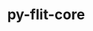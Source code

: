 ---
title: "py-flit-core"
layout: cache
categories: [package, v0.21.2]
meta: {"versions": ["3.9.0"], "compilers": ["apple-clang@=15.0.0", "cce@=15.0.1", "gcc@=11.1.0", "gcc@=11.3.0", "gcc@=11.4.0", "gcc@=12.3.0", "gcc@=7.3.1", "gcc@=7.5.0", "gcc@=9.4.0", "oneapi@=2023.2.0"], "oss": ["amzn2", "rhel8", "ubuntu18.04", "ubuntu20.04", "ubuntu22.04", "ventura"], "platforms": ["darwin", "linux"], "targets": ["aarch64", "neoverse_n1", "neoverse_v1", "ppc64le", "x86_64_v3", "zen4"], "stacks": ["aws-isc", "aws-isc-aarch64", "data-vis-sdk", "e4s", "e4s-cray-rhel", "e4s-neoverse_v1", "e4s-oneapi", "e4s-power", "e4s-rocm-external", "ml-darwin-aarch64-mps", "ml-linux-x86_64-cpu", "ml-linux-x86_64-cuda", "ml-linux-x86_64-rocm", "radiuss", "root", "tutorial"], "num_specs": 21, "num_specs_by_stack": {"root": 21, "ml-darwin-aarch64-mps": 2, "aws-isc-aarch64": 2, "aws-isc": 1, "e4s-cray-rhel": 2, "radiuss": 2, "e4s-neoverse_v1": 1, "e4s-power": 1, "data-vis-sdk": 2, "e4s": 2, "e4s-rocm-external": 1, "e4s-oneapi": 2, "ml-linux-x86_64-rocm": 3, "ml-linux-x86_64-cpu": 3, "ml-linux-x86_64-cuda": 3, "tutorial": 1}}
spec_details: [{"hash": "lhcx42tlfbf47esrkmjwdumfggmkp27h", "compiler": "apple-clang@=15.0.0", "versions": ["3.9.0"], "os": "ventura", "platform": "darwin", "target": "aarch64", "variants": ["build_system=python_pip"], "stacks": ["root", "ml-darwin-aarch64-mps"], "size": "-", "tarball": "https://binaries.spack.io/v0.21.2/build_cache/darwin-ventura-aarch64/apple-clang-15.0.0/py-flit-core-3.9.0/darwin-ventura-aarch64-apple-clang-15.0.0-py-flit-core-3.9.0-lhcx42tlfbf47esrkmjwdumfggmkp27h.spack"}, {"hash": "w6hi5pe32afvgtw7twwpwijk3gqkw66r", "compiler": "apple-clang@=15.0.0", "versions": ["3.9.0"], "os": "ventura", "platform": "darwin", "target": "aarch64", "variants": ["build_system=python_pip"], "stacks": ["root", "ml-darwin-aarch64-mps"], "size": "-", "tarball": "https://binaries.spack.io/v0.21.2/build_cache/darwin-ventura-aarch64/apple-clang-15.0.0/py-flit-core-3.9.0/darwin-ventura-aarch64-apple-clang-15.0.0-py-flit-core-3.9.0-w6hi5pe32afvgtw7twwpwijk3gqkw66r.spack"}, {"hash": "zraxmlxfmi5klwgmob2zr32g7cpiveqo", "compiler": "gcc@=7.3.1", "versions": ["3.9.0"], "os": "amzn2", "platform": "linux", "target": "aarch64", "variants": ["build_system=python_pip"], "stacks": ["root", "aws-isc-aarch64"], "size": "-", "tarball": "https://binaries.spack.io/v0.21.2/build_cache/linux-amzn2-aarch64/gcc-7.3.1/py-flit-core-3.9.0/linux-amzn2-aarch64-gcc-7.3.1-py-flit-core-3.9.0-zraxmlxfmi5klwgmob2zr32g7cpiveqo.spack"}, {"hash": "6rmecgefacmhj63qtzq4bkym23h4iqny", "compiler": "gcc@=7.3.1", "versions": ["3.9.0"], "os": "amzn2", "platform": "linux", "target": "neoverse_n1", "variants": ["build_system=python_pip"], "stacks": ["root", "aws-isc-aarch64"], "size": "-", "tarball": "https://binaries.spack.io/v0.21.2/build_cache/linux-amzn2-neoverse_n1/gcc-7.3.1/py-flit-core-3.9.0/linux-amzn2-neoverse_n1-gcc-7.3.1-py-flit-core-3.9.0-6rmecgefacmhj63qtzq4bkym23h4iqny.spack"}, {"hash": "miyru4icp4zyesbcvtlc5237y4ibc4xi", "compiler": "gcc@=7.3.1", "versions": ["3.9.0"], "os": "amzn2", "platform": "linux", "target": "x86_64_v3", "variants": ["build_system=python_pip"], "stacks": ["root", "aws-isc"], "size": "-", "tarball": "https://binaries.spack.io/v0.21.2/build_cache/linux-amzn2-x86_64_v3/gcc-7.3.1/py-flit-core-3.9.0/linux-amzn2-x86_64_v3-gcc-7.3.1-py-flit-core-3.9.0-miyru4icp4zyesbcvtlc5237y4ibc4xi.spack"}, {"hash": "uef62wilmsqrvpil2lsf4a7bn4tird3a", "compiler": "cce@=15.0.1", "versions": ["3.9.0"], "os": "rhel8", "platform": "linux", "target": "zen4", "variants": ["build_system=python_pip"], "stacks": ["root", "e4s-cray-rhel"], "size": "-", "tarball": "https://binaries.spack.io/v0.21.2/build_cache/linux-rhel8-zen4/cce-15.0.1/py-flit-core-3.9.0/linux-rhel8-zen4-cce-15.0.1-py-flit-core-3.9.0-uef62wilmsqrvpil2lsf4a7bn4tird3a.spack"}, {"hash": "gbfmwcfhsxqm5vp23ww3ka6jeduvqua3", "compiler": "cce@=15.0.1", "versions": ["3.9.0"], "os": "rhel8", "platform": "linux", "target": "zen4", "variants": ["build_system=python_pip"], "stacks": ["root", "e4s-cray-rhel"], "size": "-", "tarball": "https://binaries.spack.io/v0.21.2/build_cache/linux-rhel8-zen4/cce-15.0.1/py-flit-core-3.9.0/linux-rhel8-zen4-cce-15.0.1-py-flit-core-3.9.0-gbfmwcfhsxqm5vp23ww3ka6jeduvqua3.spack"}, {"hash": "zzicrq527femddviro435sgvhng2hmfz", "compiler": "gcc@=7.5.0", "versions": ["3.9.0"], "os": "ubuntu18.04", "platform": "linux", "target": "x86_64_v3", "variants": ["build_system=python_pip"], "stacks": ["root", "radiuss"], "size": "-", "tarball": "https://binaries.spack.io/v0.21.2/build_cache/linux-ubuntu18.04-x86_64_v3/gcc-7.5.0/py-flit-core-3.9.0/linux-ubuntu18.04-x86_64_v3-gcc-7.5.0-py-flit-core-3.9.0-zzicrq527femddviro435sgvhng2hmfz.spack"}, {"hash": "zx7p7saqxlsh45cjn6plvhit7finohfg", "compiler": "gcc@=7.5.0", "versions": ["3.9.0"], "os": "ubuntu18.04", "platform": "linux", "target": "x86_64_v3", "variants": ["build_system=python_pip"], "stacks": ["root", "radiuss"], "size": "-", "tarball": "https://binaries.spack.io/v0.21.2/build_cache/linux-ubuntu18.04-x86_64_v3/gcc-7.5.0/py-flit-core-3.9.0/linux-ubuntu18.04-x86_64_v3-gcc-7.5.0-py-flit-core-3.9.0-zx7p7saqxlsh45cjn6plvhit7finohfg.spack"}, {"hash": "ve3wya6zh54g7vc5cidwgvm7tb5n6bf2", "compiler": "gcc@=11.4.0", "versions": ["3.9.0"], "os": "ubuntu20.04", "platform": "linux", "target": "neoverse_v1", "variants": ["build_system=python_pip"], "stacks": ["root", "e4s-neoverse_v1"], "size": "-", "tarball": "https://binaries.spack.io/v0.21.2/build_cache/linux-ubuntu20.04-neoverse_v1/gcc-11.4.0/py-flit-core-3.9.0/linux-ubuntu20.04-neoverse_v1-gcc-11.4.0-py-flit-core-3.9.0-ve3wya6zh54g7vc5cidwgvm7tb5n6bf2.spack"}, {"hash": "iagvaj2yf456gts5hbldmbh75pjuchpf", "compiler": "gcc@=9.4.0", "versions": ["3.9.0"], "os": "ubuntu20.04", "platform": "linux", "target": "ppc64le", "variants": ["build_system=python_pip"], "stacks": ["root", "e4s-power"], "size": "-", "tarball": "https://binaries.spack.io/v0.21.2/build_cache/linux-ubuntu20.04-ppc64le/gcc-9.4.0/py-flit-core-3.9.0/linux-ubuntu20.04-ppc64le-gcc-9.4.0-py-flit-core-3.9.0-iagvaj2yf456gts5hbldmbh75pjuchpf.spack"}, {"hash": "exwvpi7fe2mfdjigbmw4kp5sxflanbvy", "compiler": "gcc@=11.1.0", "versions": ["3.9.0"], "os": "ubuntu20.04", "platform": "linux", "target": "x86_64_v3", "variants": ["build_system=python_pip"], "stacks": ["root", "data-vis-sdk"], "size": "-", "tarball": "https://binaries.spack.io/v0.21.2/build_cache/linux-ubuntu20.04-x86_64_v3/gcc-11.1.0/py-flit-core-3.9.0/linux-ubuntu20.04-x86_64_v3-gcc-11.1.0-py-flit-core-3.9.0-exwvpi7fe2mfdjigbmw4kp5sxflanbvy.spack"}, {"hash": "yrgqq7gjinlqcapo2ta6conej3crxa33", "compiler": "gcc@=11.1.0", "versions": ["3.9.0"], "os": "ubuntu20.04", "platform": "linux", "target": "x86_64_v3", "variants": ["build_system=python_pip"], "stacks": ["root", "data-vis-sdk"], "size": "-", "tarball": "https://binaries.spack.io/v0.21.2/build_cache/linux-ubuntu20.04-x86_64_v3/gcc-11.1.0/py-flit-core-3.9.0/linux-ubuntu20.04-x86_64_v3-gcc-11.1.0-py-flit-core-3.9.0-yrgqq7gjinlqcapo2ta6conej3crxa33.spack"}, {"hash": "2lnskpahll3xmxr3tq6zpq6b64dtrgje", "compiler": "gcc@=11.4.0", "versions": ["3.9.0"], "os": "ubuntu20.04", "platform": "linux", "target": "x86_64_v3", "variants": ["build_system=python_pip"], "stacks": ["root", "e4s", "e4s-rocm-external"], "size": "-", "tarball": "https://binaries.spack.io/v0.21.2/build_cache/linux-ubuntu20.04-x86_64_v3/gcc-11.4.0/py-flit-core-3.9.0/linux-ubuntu20.04-x86_64_v3-gcc-11.4.0-py-flit-core-3.9.0-2lnskpahll3xmxr3tq6zpq6b64dtrgje.spack"}, {"hash": "vqvonnbosn457ibn56nmhpzu5ukskmhy", "compiler": "gcc@=11.4.0", "versions": ["3.9.0"], "os": "ubuntu20.04", "platform": "linux", "target": "x86_64_v3", "variants": ["build_system=python_pip"], "stacks": ["root", "e4s"], "size": "-", "tarball": "https://binaries.spack.io/v0.21.2/build_cache/linux-ubuntu20.04-x86_64_v3/gcc-11.4.0/py-flit-core-3.9.0/linux-ubuntu20.04-x86_64_v3-gcc-11.4.0-py-flit-core-3.9.0-vqvonnbosn457ibn56nmhpzu5ukskmhy.spack"}, {"hash": "lcxxxd23cvcijg4rnusg6x3zstnk2e2o", "compiler": "oneapi@=2023.2.0", "versions": ["3.9.0"], "os": "ubuntu20.04", "platform": "linux", "target": "x86_64_v3", "variants": ["build_system=python_pip"], "stacks": ["root", "e4s-oneapi"], "size": "-", "tarball": "https://binaries.spack.io/v0.21.2/build_cache/linux-ubuntu20.04-x86_64_v3/oneapi-2023.2.0/py-flit-core-3.9.0/linux-ubuntu20.04-x86_64_v3-oneapi-2023.2.0-py-flit-core-3.9.0-lcxxxd23cvcijg4rnusg6x3zstnk2e2o.spack"}, {"hash": "hbg7f3k34nvgosp5tqmx7lxzgjccrdpp", "compiler": "oneapi@=2023.2.0", "versions": ["3.9.0"], "os": "ubuntu20.04", "platform": "linux", "target": "x86_64_v3", "variants": ["build_system=python_pip"], "stacks": ["root", "e4s-oneapi"], "size": "-", "tarball": "https://binaries.spack.io/v0.21.2/build_cache/linux-ubuntu20.04-x86_64_v3/oneapi-2023.2.0/py-flit-core-3.9.0/linux-ubuntu20.04-x86_64_v3-oneapi-2023.2.0-py-flit-core-3.9.0-hbg7f3k34nvgosp5tqmx7lxzgjccrdpp.spack"}, {"hash": "srqjyxi6ex3w6ftkiys47twjkkzaqezm", "compiler": "gcc@=11.3.0", "versions": ["3.9.0"], "os": "ubuntu22.04", "platform": "linux", "target": "x86_64_v3", "variants": ["build_system=python_pip"], "stacks": ["root", "ml-linux-x86_64-rocm", "ml-linux-x86_64-cpu", "ml-linux-x86_64-cuda"], "size": "-", "tarball": "https://binaries.spack.io/v0.21.2/build_cache/linux-ubuntu22.04-x86_64_v3/gcc-11.3.0/py-flit-core-3.9.0/linux-ubuntu22.04-x86_64_v3-gcc-11.3.0-py-flit-core-3.9.0-srqjyxi6ex3w6ftkiys47twjkkzaqezm.spack"}, {"hash": "6psxafnlir7hplpfamwlxncqsganziry", "compiler": "gcc@=11.3.0", "versions": ["3.9.0"], "os": "ubuntu22.04", "platform": "linux", "target": "x86_64_v3", "variants": ["build_system=python_pip"], "stacks": ["root", "ml-linux-x86_64-rocm", "ml-linux-x86_64-cpu", "ml-linux-x86_64-cuda"], "size": "-", "tarball": "https://binaries.spack.io/v0.21.2/build_cache/linux-ubuntu22.04-x86_64_v3/gcc-11.3.0/py-flit-core-3.9.0/linux-ubuntu22.04-x86_64_v3-gcc-11.3.0-py-flit-core-3.9.0-6psxafnlir7hplpfamwlxncqsganziry.spack"}, {"hash": "u22zrjsad4lf5jutzgkflerwtdkdtiwc", "compiler": "gcc@=11.3.0", "versions": ["3.9.0"], "os": "ubuntu22.04", "platform": "linux", "target": "x86_64_v3", "variants": ["build_system=python_pip"], "stacks": ["root", "ml-linux-x86_64-rocm", "ml-linux-x86_64-cpu", "ml-linux-x86_64-cuda"], "size": "-", "tarball": "https://binaries.spack.io/v0.21.2/build_cache/linux-ubuntu22.04-x86_64_v3/gcc-11.3.0/py-flit-core-3.9.0/linux-ubuntu22.04-x86_64_v3-gcc-11.3.0-py-flit-core-3.9.0-u22zrjsad4lf5jutzgkflerwtdkdtiwc.spack"}, {"hash": "nzh222ky3tu6nbivwey3hv7wxt54ybrh", "compiler": "gcc@=12.3.0", "versions": ["3.9.0"], "os": "ubuntu22.04", "platform": "linux", "target": "x86_64_v3", "variants": ["build_system=python_pip"], "stacks": ["root", "tutorial"], "size": "-", "tarball": "https://binaries.spack.io/v0.21.2/build_cache/linux-ubuntu22.04-x86_64_v3/gcc-12.3.0/py-flit-core-3.9.0/linux-ubuntu22.04-x86_64_v3-gcc-12.3.0-py-flit-core-3.9.0-nzh222ky3tu6nbivwey3hv7wxt54ybrh.spack"}]
---